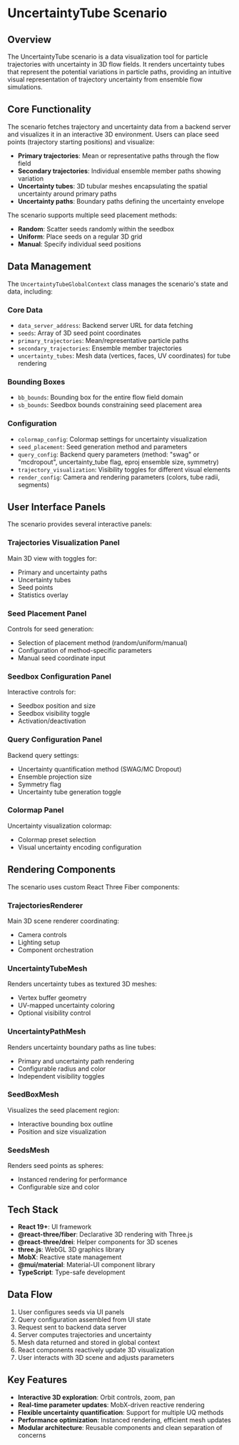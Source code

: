 # UncertaintyTube Scenario

## Overview

The UncertaintyTube scenario is a data visualization tool for particle trajectories with uncertainty in 3D flow fields. It renders uncertainty tubes that represent the potential variations in particle paths, providing an intuitive visual representation of trajectory uncertainty from ensemble flow simulations.

## Core Functionality

The scenario fetches trajectory and uncertainty data from a backend server and visualizes it in an interactive 3D environment. Users can place seed points (trajectory starting positions) and visualize:

- **Primary trajectories**: Mean or representative paths through the flow field
- **Secondary trajectories**: Individual ensemble member paths showing variation
- **Uncertainty tubes**: 3D tubular meshes encapsulating the spatial uncertainty around primary paths
- **Uncertainty paths**: Boundary paths defining the uncertainty envelope

The scenario supports multiple seed placement methods:
- **Random**: Scatter seeds randomly within the seedbox
- **Uniform**: Place seeds on a regular 3D grid
- **Manual**: Specify individual seed positions

## Data Management

The `UncertaintyTubeGlobalContext` class manages the scenario's state and data, including:

### Core Data
- `data_server_address`: Backend server URL for data fetching
- `seeds`: Array of 3D seed point coordinates
- `primary_trajectories`: Mean/representative particle paths
- `secondary_trajectories`: Ensemble member trajectories
- `uncertainty_tubes`: Mesh data (vertices, faces, UV coordinates) for tube rendering

### Bounding Boxes
- `bb_bounds`: Bounding box for the entire flow field domain
- `sb_bounds`: Seedbox bounds constraining seed placement area

### Configuration
- `colormap_config`: Colormap settings for uncertainty visualization
- `seed_placement`: Seed generation method and parameters
- `query_config`: Backend query parameters (method: "swag" or "mcdropout", uncertainty_tube flag, eproj ensemble size, symmetry)
- `trajectory_visualization`: Visibility toggles for different visual elements
- `render_config`: Camera and rendering parameters (colors, tube radii, segments)

## User Interface Panels

The scenario provides several interactive panels:

### Trajectories Visualization Panel
Main 3D view with toggles for:
- Primary and uncertainty paths
- Uncertainty tubes
- Seed points
- Statistics overlay

### Seed Placement Panel
Controls for seed generation:
- Selection of placement method (random/uniform/manual)
- Configuration of method-specific parameters
- Manual seed coordinate input

### Seedbox Configuration Panel
Interactive controls for:
- Seedbox position and size
- Seedbox visibility toggle
- Activation/deactivation

### Query Configuration Panel
Backend query settings:
- Uncertainty quantification method (SWAG/MC Dropout)
- Ensemble projection size
- Symmetry flag
- Uncertainty tube generation toggle

### Colormap Panel
Uncertainty visualization colormap:
- Colormap preset selection
- Visual uncertainty encoding configuration

## Rendering Components

The scenario uses custom React Three Fiber components:

### TrajectoriesRenderer
Main 3D scene renderer coordinating:
- Camera controls
- Lighting setup
- Component orchestration

### UncertaintyTubeMesh
Renders uncertainty tubes as textured 3D meshes:
- Vertex buffer geometry
- UV-mapped uncertainty coloring
- Optional visibility control

### UncertaintyPathMesh
Renders uncertainty boundary paths as line tubes:
- Primary and uncertainty path rendering
- Configurable radius and color
- Independent visibility toggles

### SeedBoxMesh
Visualizes the seed placement region:
- Interactive bounding box outline
- Position and size visualization

### SeedsMesh
Renders seed points as spheres:
- Instanced rendering for performance
- Configurable size and color

## Tech Stack

- **React 19+**: UI framework
- **@react-three/fiber**: Declarative 3D rendering with Three.js
- **@react-three/drei**: Helper components for 3D scenes
- **three.js**: WebGL 3D graphics library
- **MobX**: Reactive state management
- **@mui/material**: Material-UI component library
- **TypeScript**: Type-safe development

## Data Flow

1. User configures seeds via UI panels
2. Query configuration assembled from UI state
3. Request sent to backend data server
4. Server computes trajectories and uncertainty
5. Mesh data returned and stored in global context
6. React components reactively update 3D visualization
7. User interacts with 3D scene and adjusts parameters

## Key Features

- **Interactive 3D exploration**: Orbit controls, zoom, pan
- **Real-time parameter updates**: MobX-driven reactive rendering
- **Flexible uncertainty quantification**: Support for multiple UQ methods
- **Performance optimization**: Instanced rendering, efficient mesh updates
- **Modular architecture**: Reusable components and clean separation of concerns
